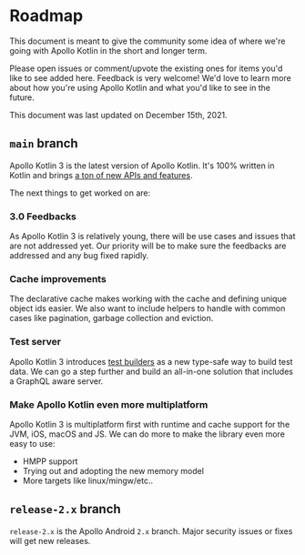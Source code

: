 # Roadmap

This document is meant to give the community some idea of where we're going with Apollo Kotlin in the short and longer term.

Please open issues or comment/upvote the existing ones for items you'd like to see added here. Feedback is very welcome! We'd love to learn more about how you're using Apollo Kotlin and what you'd like to see in the future.

This document was last updated on December 15th, 2021.

## `main` branch

Apollo Kotlin 3 is the latest version of Apollo Kotlin. It's 100% written in Kotlin and brings [a ton of new APIs and features](https://github.com/apollographql/apollo-kotlin/releases/tag/v3.0.0). 

The next things to get worked on are:

### 3.0 Feedbacks

As Apollo Kotlin 3 is relatively young, there will be use cases and issues that are not addressed yet. Our priority will be to make sure the feedbacks are addressed and any bug fixed rapidly. 

### Cache improvements

The declarative cache makes working with the cache and defining unique object ids easier. We also want to include helpers to handle with common cases like pagination, garbage collection and eviction.

### Test server

Apollo Kotlin 3 introduces [test builders](https://www.apollographql.com/docs/kotlin/testing/test-builders/) as a new type-safe way to build test data. We can go a step further and build an all-in-one solution that includes a GraphQL aware server.

### Make Apollo Kotlin even more multiplatform

Apollo Kotlin 3 is multiplatform first with runtime and cache support for the JVM, iOS, macOS and JS. We can do more to make the library even more easy to use:

- HMPP support
- Trying out and adopting the new memory model
- More targets like linux/mingw/etc..

## `release-2.x` branch

`release-2.x` is the Apollo Android `2.x` branch. Major security issues or fixes will get new releases.



